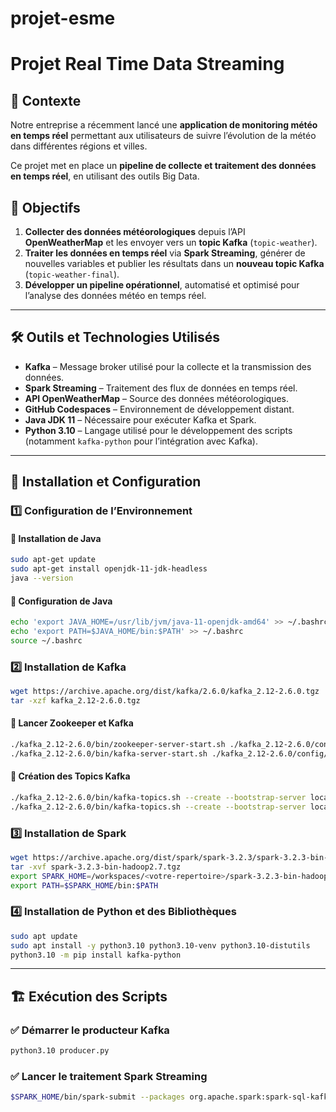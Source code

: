 # projet-esme

# Projet Real Time Data Streaming 

## 📌 Contexte
Notre entreprise a récemment lancé une **application de monitoring météo en temps réel** permettant aux utilisateurs de suivre l’évolution de la météo dans différentes régions et villes. 

Ce projet met en place un **pipeline de collecte et traitement des données en temps réel**, en utilisant des outils Big Data.

## 🎯 Objectifs
1. **Collecter des données météorologiques** depuis l’API **OpenWeatherMap** et les envoyer vers un **topic Kafka** (`topic-weather`).
2. **Traiter les données en temps réel** via **Spark Streaming**, générer de nouvelles variables et publier les résultats dans un **nouveau topic Kafka** (`topic-weather-final`).
3. **Développer un pipeline opérationnel**, automatisé et optimisé pour l’analyse des données météo en temps réel.

---

## 🛠️ Outils et Technologies Utilisés
-  **Kafka** – Message broker utilisé pour la collecte et la transmission des données.  
-  **Spark Streaming** – Traitement des flux de données en temps réel.  
-  **API OpenWeatherMap** – Source des données météorologiques.  
-  **GitHub Codespaces** – Environnement de développement distant.  
-  **Java JDK 11** – Nécessaire pour exécuter Kafka et Spark.  
-  **Python 3.10** – Langage utilisé pour le développement des scripts (notamment `kafka-python` pour l’intégration avec Kafka).  

---

## 🚀 Installation et Configuration

### 1️⃣ Configuration de l’Environnement

#### 📌 Installation de Java
```bash
sudo apt-get update
sudo apt-get install openjdk-11-jdk-headless
java --version
```

#### 📌 Configuration de Java
```bash
echo 'export JAVA_HOME=/usr/lib/jvm/java-11-openjdk-amd64' >> ~/.bashrc
echo 'export PATH=$JAVA_HOME/bin:$PATH' >> ~/.bashrc
source ~/.bashrc
```

### 2️⃣ Installation de Kafka
```bash
wget https://archive.apache.org/dist/kafka/2.6.0/kafka_2.12-2.6.0.tgz
tar -xzf kafka_2.12-2.6.0.tgz
```

#### 📌 Lancer Zookeeper et Kafka
```bash
./kafka_2.12-2.6.0/bin/zookeeper-server-start.sh ./kafka_2.12-2.6.0/config/zookeeper.properties
./kafka_2.12-2.6.0/bin/kafka-server-start.sh ./kafka_2.12-2.6.0/config/server.properties
```

#### 📌 Création des Topics Kafka
```bash
./kafka_2.12-2.6.0/bin/kafka-topics.sh --create --bootstrap-server localhost:9092 --replication-factor 1 --partitions 1 --topic topic-weather
./kafka_2.12-2.6.0/bin/kafka-topics.sh --create --bootstrap-server localhost:9092 --replication-factor 1 --partitions 1 --topic topic-weather-final
```

### 3️⃣ Installation de Spark
```bash
wget https://archive.apache.org/dist/spark/spark-3.2.3/spark-3.2.3-bin-hadoop2.7.tgz
tar -xvf spark-3.2.3-bin-hadoop2.7.tgz
export SPARK_HOME=/workspaces/<votre-repertoire>/spark-3.2.3-bin-hadoop2.7
export PATH=$SPARK_HOME/bin:$PATH
```

### 4️⃣ Installation de Python et des Bibliothèques
```bash
sudo apt update
sudo apt install -y python3.10 python3.10-venv python3.10-distutils
python3.10 -m pip install kafka-python
```

---

## 🏗️ Exécution des Scripts

### ✅ Démarrer le producteur Kafka
```bash
python3.10 producer.py
```

### ✅ Lancer le traitement Spark Streaming
```bash
$SPARK_HOME/bin/spark-submit --packages org.apache.spark:spark-sql-kafka-0-10_2.12:3.2.3 spark.py
```
